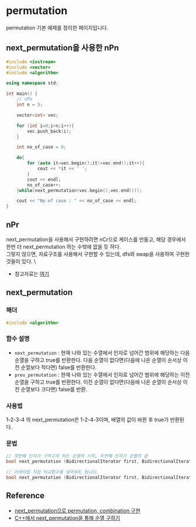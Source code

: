 # permutation
permutation 기본 예제를 정리한 페이지입니다.

## next_permutation을 사용한 nPn
```cpp
#include <iostream>
#include <vector>
#include <algorithm>

using namespace std;

int main() {
    // nPn
    int n = 5; 

    vector<int> vec;

    for (int i=0;i<n;i++){
        vec.push_back(i);
    }

    int no_of_case = 0;

    do{
        for (auto it=vec.begin();it!=vec.end();it++){
            cout << *it << ' ';
        }
        cout << endl;
        no_of_case++;
    }while(next_permutation(vec.begin(),vec.end()));

    cout << "No of case : " << no_of_case << endl;
}
```

## nPr
next_permutation을 사용해서 구현하려면 nCr으로 케이스를 만들고, 해당 경우에서 한번 더 next_permutation 하는 수밖에 없을 듯 하다. \
그렇지 않으면, 자료구조를 사용해서 구현할 수 있는데, dfs와 swap을 사용하여 구현한 것들이 있다. \
* 참고자료는 [여기](https://chanho0912.tistory.com/15)


## next_permutation
### 해더
```cpp
#include <algorithm>
```

### 함수 설명
* `next_permutation` : 현재 나와 있는 수열에서 인자로 넘어간 범위에 해당하는 다음 순열을 구하고 true를 반환한다. 다음 순열이 없다면(다음에 나온 순열이 순서상 이전 순열보다 작다면) false를 반환한다.
* `prev_permutation` : 현재 나와 있는 수열에서 인자로 넘어간 범위에 해당하는 이전 순열을 구하고 true를 반환한다. 이전 순열이 없다면(다음에 나온 순열이 순서상 이전 순열보다 크다면) false를 반환.

### 사용법
1-2-3-4 의 next_permutation은 1-2-4-3이며, 배열의 값이 바뀐 후 true가 반환된다.

### 문법
```cpp
// 첫번째 인자가 구하고자 하는 순열의 시작, 두번째 인자가 순열의 끝
bool next_permutation (BidirectionalIterator first, BidirectionalIterator last);

// 아래처럼 직접 비교함수를 넣어줘도 됩니다.
bool next_permutation (BidirectionalIterator first, BidirectionalIterator last, Compare comp);
```

## Reference
* [next_permutation으로 permutation, combination 구현](https://mjmjmj98.tistory.com/38)
* [C++에서 next_permutation을 통해 순열 구하기](https://twpower.github.io/82-next_permutation-and-prev_permutation)

